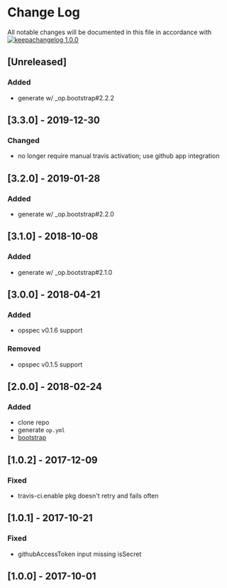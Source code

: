 # Change Log

All notable changes will be documented in this file in accordance with
[![keepachangelog 1.0.0](https://img.shields.io/badge/keepachangelog-1.0.0-brightgreen.svg)](http://keepachangelog.com/en/1.0.0/)

## \[Unreleased]

### Added
- generate w/ _op.bootstrap#2.2.2

## \[3.3.0] - 2019-12-30

### Changed
- no longer require manual travis activation; use github app integration

## \[3.2.0] - 2019-01-28

### Added
- generate w/ _op.bootstrap#2.2.0

## \[3.1.0] - 2018-10-08

### Added
- generate w/ _op.bootstrap#2.1.0

## \[3.0.0] - 2018-04-21

### Added
- opspec v0.1.6 support

### Removed

- opspec v0.1.5 support

## \[2.0.0] - 2018-02-24

### Added

- clone repo
- generate `op.yml`
- [bootstrap](https://github.com/opspec-pkgs/_.pkg.bootstrap)

## \[1.0.2] - 2017-12-09

### Fixed

- travis-ci.enable pkg doesn't retry and fails often

## \[1.0.1] - 2017-10-21

### Fixed

- githubAccessToken input missing isSecret

## \[1.0.0] - 2017-10-01

